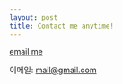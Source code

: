 ```yaml
---
layout: post
title: Contact me anytime!
---
```

[email me](andy.sanghong@gmail.com)

이메일: <a href="mailto:mail@gmail.com">mail@gmail.com</a>
